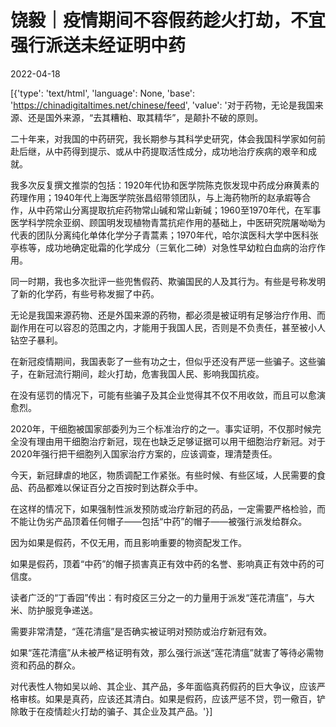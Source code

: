 # 饶毅｜疫情期间不容假药趁火打劫，不宜强行派送未经证明中药

2022-04-18

[{'type': 'text/html', 'language': None, 'base': 'https://chinadigitaltimes.net/chinese/feed', 'value': '对于药物，无论是我国来源、还是国外来源，“去其糟粕、取其精华”，是颠扑不破的原则。

二十年来，对我国的中药研究，我长期参与其科学史研究，体会我国科学家如何前赴后继，从中药得到提示、或从中药提取活性成分，成功地治疗疾病的艰辛和成就。

我多次反复撰文推崇的包括：1920年代协和医学院陈克恢发现中药成分麻黄素的药理作用；1940年代上海医学院张昌绍带领团队，与上海药物所的赵承嘏等合作，从中药常山分离提取抗疟药物常山碱和常山新碱；1960至1970年代，在军事医学科学院余亚纲、顾国明发现植物青蒿抗疟作用的基础上，中医研究院屠呦呦为代表的团队分离纯化单体化学分子青蒿素；1970年代，哈尔滨医科大学中医科张亭栋等，成功地确定砒霜的化学成分（三氧化二砷）对急性早幼粒白血病的治疗作用。

同一时期，我也多次批评一些兜售假药、欺骗国民的人及其行为。有些是号称发明了新的化学药，有些号称发掘了中药。

无论是我国来源药物、还是外国来源的药物，都必须是被证明有足够治疗作用、而副作用在可以容忍的范围之内，才能用于我国人民，否则是不负责任，甚至被小人钻空子暴利。

在新冠疫情期间，我国表彰了一些有功之士，但似乎还没有严惩一些骗子。这些骗子，在新冠流行期间，趁火打劫，危害我国人民、影响我国抗疫。

在没有惩罚的情况下，可能有些骗子及其企业觉得其不仅不用收敛，而且可以愈演愈烈。

2020年，干细胞被国家部委列为三个标准治疗的之一。事实证明，不仅那时候完全没有理由用干细胞治疗新冠，现在也缺乏足够证据可以用干细胞治疗新冠。对于2020年强行把干细胞列入国家治疗方案的，应该调查，理清楚责任。

今天，新冠肆虐的地区，物质调配工作紧张。有些时候、有些区域，人民需要的食品、药品都难以保证百分之百按时到达群众手中。

在这样的情况下，如果强制性派发预防或治疗新冠的药品，一定需要严格检验，而不能让伪劣产品顶着任何帽子——包括“中药”的帽子——被强行派发给群众。

因为如果是假药，不仅无用，而且影响重要的物资配发工作。

如果是假药，顶着“中药”的帽子损害真正有效中药的名誉、影响真正有效中药的可信度。

读者广泛的“丁香园”传出：有时疫区三分之一的力量用于派发“莲花清瘟”，与大米、防护服竞争递送。

需要非常清楚，“莲花清瘟”是否确实被证明对预防或治疗新冠有效。

如果“莲花清瘟”从未被严格证明有效，那么强行派送“莲花清瘟”就害了等待必需物资和药品的群众。

对代表性人物如吴以岭、其企业、其产品，多年面临真药假药的巨大争议，应该严格审核。如果是真药，应该还其清白。如果是假药，应该严惩不贷，罚一儆百，铲除敢于在疫情趁火打劫的骗子、其企业及其产品。'}]